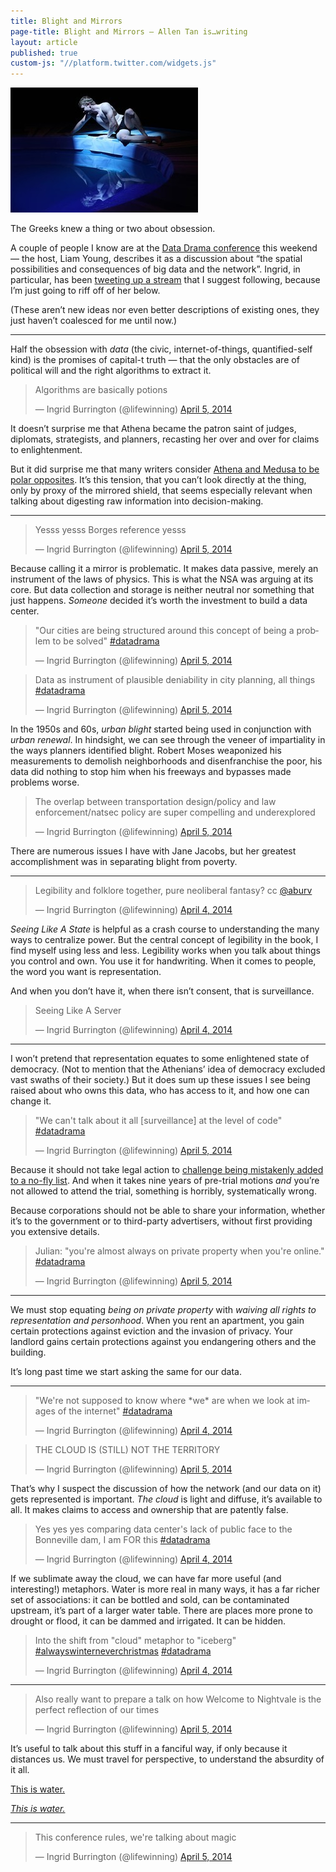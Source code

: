 ```yaml
---
title: Blight and Mirrors
page-title: Blight and Mirrors – Allen Tan is…writing
layout: article
published: true
custom-js: "//platform.twitter.com/widgets.js"
---
```


<img class="float-left" src="/img/posts/medusa/narcissus.jpg"/>

The Greeks knew a thing or two about obsession.

A couple of people I know are at the [Data Drama conference](http://soa.princeton.edu/#704) this weekend — the host, Liam Young, describes it as a discussion about “the spatial possibilities and consequences of big data and the network”. Ingrid, in particular, has been [tweeting up a stream](https://twitter.com/lifewinning) that I suggest following, because I’m just going to riff off of her below.

(These aren’t new ideas nor even better descriptions of existing ones, they just haven’t coalesced for me until now.)

---

Half the obsession with *data* (the civic, internet-of-things, quantified-self kind) is the promises of capital-t truth — that the only obstacles are of political will and the right algorithms to extract it.

<blockquote class="twitter-tweet" lang="en"><p>Algorithms are basically potions</p>&mdash; Ingrid Burrington (@lifewinning) <a href="https://twitter.com/lifewinning/statuses/452474766314995712">April 5, 2014</a></blockquote>

It doesn’t surprise me that Athena became the patron saint of judges, diplomats, strategists, and planners, recasting her over and over for claims to enlightenment.

But it did surprise me that many writers consider [Athena and Medusa to be polar opposites](http://www.english.illinois.edu/maps/poets/a_f/bogan/medusamyth.htm). It’s this tension, that you can’t look directly at the thing, only by proxy of the mirrored shield, that seems especially relevant when talking about digesting raw information into decision-making.

---

<blockquote class="twitter-tweet" lang="en"><p>Yesss yesss Borges reference yesss</p>&mdash; Ingrid Burrington (@lifewinning) <a href="https://twitter.com/lifewinning/statuses/452492064824258560">April 5, 2014</a></blockquote>

Because calling it a mirror is problematic. It makes data passive, merely an instrument of the laws of physics. This is what the NSA was arguing at its core. But data collection and storage is neither neutral nor something that just happens. *Someone* decided it’s worth the investment to build a data center.

<blockquote class="twitter-tweet" lang="en"><p>&quot;Our cities are being structured around this concept of being a problem to be solved&quot; <a href="https://twitter.com/search?q=%23datadrama&amp;src=hash">#datadrama</a></p>&mdash; Ingrid Burrington (@lifewinning) <a href="https://twitter.com/lifewinning/statuses/452462319055159296">April 5, 2014</a></blockquote>

<blockquote class="twitter-tweet" lang="en"><p>Data as instrument of plausible deniability in city planning, all things <a href="https://twitter.com/search?q=%23datadrama&amp;src=hash">#datadrama</a></p>&mdash; Ingrid Burrington (@lifewinning) <a href="https://twitter.com/lifewinning/statuses/452462626229190656">April 5, 2014</a></blockquote>

In the 1950s and 60s, *urban blight* started being used in conjunction with *urban renewal*. In hindsight, we can see through the veneer of impartiality in the ways planners identified blight. Robert Moses weaponized his measurements to demolish neighborhoods and disenfranchise the poor, his data did nothing to stop him when his freeways and bypasses made problems worse.

<blockquote class="twitter-tweet" lang="en"><p>The overlap between transportation design/policy and law enforcement/natsec policy are super compelling and underexplored</p>&mdash; Ingrid Burrington (@lifewinning) <a href="https://twitter.com/lifewinning/statuses/452497267711152129">April 5, 2014</a></blockquote>

There are numerous issues I have with Jane Jacobs, but her greatest accomplishment was in separating blight from poverty.

---

<blockquote class="twitter-tweet" lang="en"><p>Legibility and folklore together, pure neoliberal fantasy? cc <a href="https://twitter.com/aburv">@aburv</a></p>&mdash; Ingrid Burrington (@lifewinning) <a href="https://twitter.com/lifewinning/statuses/452125151786967040">April 4, 2014</a></blockquote>

*Seeing Like A State* is helpful as a crash course to understanding the many ways to centralize power. But the central concept of legibility in the book, I find myself using less and less. Legibility works when you talk about things you control and own. You use it for handwriting. When it comes to people, the word you want is representation.

And when you don’t have it, when there isn’t consent, that is surveillance.

<blockquote class="twitter-tweet" lang="en"><p>Seeing Like A Server</p>&mdash; Ingrid Burrington (@lifewinning) <a href="https://twitter.com/lifewinning/statuses/452141532439937024">April 4, 2014</a></blockquote>

---

I won’t pretend that representation equates to some enlightened state of democracy. (Not to mention that the Athenians’ idea of democracy excluded vast swaths of their society.) But it does sum up these issues I see being raised about who owns this data, who has access to it, and how one can change it.

<blockquote class="twitter-tweet" lang="en"><p>&quot;We can&#39;t talk about it all [surveillance] at the level of code&quot; <a href="https://twitter.com/search?q=%23datadrama&amp;src=hash">#datadrama</a></p>&mdash; Ingrid Burrington (@lifewinning) <a href="https://twitter.com/lifewinning/statuses/452495227904086016">April 5, 2014</a></blockquote>

Because it should not take legal action to [challenge being mistakenly added to a no-fly list](http://takingnote.blogs.nytimes.com/2014/02/07/once-youre-on-the-no-fly-list-its-hard-to-get-off/). And when it takes nine years of pre-trial motions *and* you’re not allowed to attend the trial, something is horribly, systematically wrong.

Because corporations should not be able to share your information, whether it’s to the government or to third-party advertisers, without first providing you extensive details.

<blockquote class="twitter-tweet" lang="en"><p>Julian: &quot;you&#39;re almost always on private property when you&#39;re online.&quot; <a href="https://twitter.com/search?q=%23datadrama&amp;src=hash">#datadrama</a></p>&mdash; Ingrid Burrington (@lifewinning) <a href="https://twitter.com/lifewinning/statuses/452563442281746433">April 5, 2014</a></blockquote>

---

We must stop equating *being on private property* with *waiving all rights to representation and personhood*. When you rent an apartment, you gain certain protections against eviction and the invasion of privacy. Your landlord gains certain protections against you endangering others and the building.

It’s long past time we start asking the same for our data.

---

<blockquote class="twitter-tweet" lang="en"><p>&quot;We&#39;re not supposed to know where *we* are when we look at images of the internet&quot; <a href="https://twitter.com/search?q=%23datadrama&amp;src=hash">#datadrama</a></p>&mdash; Ingrid Burrington (@lifewinning) <a href="https://twitter.com/lifewinning/statuses/452128141533020160">April 4, 2014</a></blockquote>

<blockquote class="twitter-tweet" lang="en"><p>THE CLOUD IS (STILL) NOT THE TERRITORY</p>&mdash; Ingrid Burrington (@lifewinning) <a href="https://twitter.com/lifewinning/statuses/452487566173143040">April 5, 2014</a></blockquote>

That’s why I suspect the discussion of how the network (and our data on it) gets represented is important. *The cloud* is light and diffuse, it’s available to all. It makes claims to access and ownership that are patently false.

<blockquote class="twitter-tweet" lang="en"><p>Yes yes yes comparing data center&#39;s lack of public face to the Bonneville dam, I am FOR this <a href="https://twitter.com/search?q=%23datadrama&amp;src=hash">#datadrama</a></p>&mdash; Ingrid Burrington (@lifewinning) <a href="https://twitter.com/lifewinning/statuses/452133397063041024">April 4, 2014</a></blockquote>

If we sublimate away the cloud, we can have far more useful (and interesting!) metaphors. Water is more real in many ways, it has a far richer set of associations: it can be bottled and sold, can be contaminated upstream, it’s part of a larger water table. There are places more prone to drought or flood, it can be dammed and irrigated. It can be hidden.

<blockquote class="twitter-tweet" lang="en"><p>Into the shift from &quot;cloud&quot; metaphor to &quot;iceberg&quot; <a href="https://twitter.com/search?q=%23alwayswinterneverchristmas&amp;src=hash">#alwayswinterneverchristmas</a> <a href="https://twitter.com/search?q=%23datadrama&amp;src=hash">#datadrama</a></p>&mdash; Ingrid Burrington (@lifewinning) <a href="https://twitter.com/lifewinning/statuses/452127778461483008">April 4, 2014</a></blockquote>

---

<blockquote class="twitter-tweet" lang="en"><p>Also really want to prepare a talk on how Welcome to Nightvale is the perfect reflection of our times</p>&mdash; Ingrid Burrington (@lifewinning) <a href="https://twitter.com/lifewinning/statuses/452502163923943424">April 5, 2014</a></blockquote>

It’s useful to talk about this stuff in a fanciful way, if only because it distances us. We must travel for perspective, to understand the absurdity of it all. 

[This is water.](http://www.examiner.com/article/metamorphoses-an-ethereal-mesmerizing-journey-into-the-bizarre-world-of-myth-and-legend) 

[*This is water.*](https://www.youtube.com/watch?v=8CrOL-ydFMI)

---

<blockquote class="twitter-tweet" lang="en"><p>This conference rules, we&#39;re talking about magic</p>&mdash; Ingrid Burrington (@lifewinning) <a href="https://twitter.com/lifewinning/statuses/452471633115348992">April 5, 2014</a></blockquote>